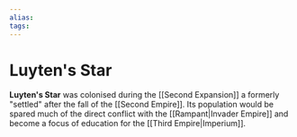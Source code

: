 ```yaml
---
alias:
tags:
---
```


# Luyten's Star

**Luyten's Star** was colonised during the [[Second Expansion]] a formerly "settled" after the fall of the [[Second Empire]]. Its population would be spared much of the direct conflict with the [[Rampant|Invader Empire]] and become a focus of education for the [[Third Empire|Imperium]].